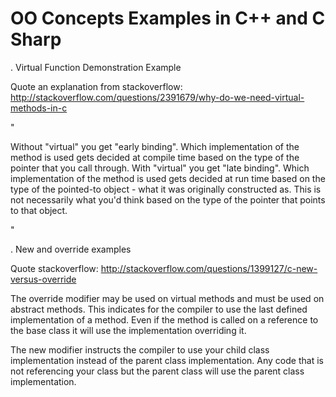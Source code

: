 # OO Concepts Examples in C++ and C Sharp

. Virtual Function Demonstration Example

Quote an explanation from stackoverflow:
http://stackoverflow.com/questions/2391679/why-do-we-need-virtual-methods-in-c

"

Without "virtual" you get "early binding". Which implementation of the method is used gets decided at compile time based on the type of the pointer that you call through.
With "virtual" you get "late binding". Which implementation of the method is used gets decided at run time based on the type of the pointed-to object - what it was originally constructed as. This is not necessarily what you'd think based on the type of the pointer that points to that object.

"

. New and override examples

Quote stackoverflow:
http://stackoverflow.com/questions/1399127/c-new-versus-override

The override modifier may be used on virtual methods and must be used on abstract methods. This indicates for the compiler to use the last defined implementation of a method. Even if the method is called on a reference to the base class it will use the implementation overriding it.

The new modifier instructs the compiler to use your child class implementation instead of the parent class implementation. Any code that is not referencing your class but the parent class will use the parent class implementation.
